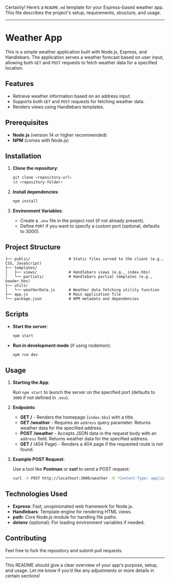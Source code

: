 Certainly! Here’s a `README.md` template for your Express-based weather app. This file describes the project's setup, requirements, structure, and usage.

---

# Weather App

This is a simple weather application built with Node.js, Express, and Handlebars. The application serves a weather forecast based on user input, allowing both `GET` and `POST` requests to fetch weather data for a specified location.

## Features

- Retrieve weather information based on an address input.
- Supports both `GET` and `POST` requests for fetching weather data.
- Renders views using Handlebars templates.

## Prerequisites

- **Node.js** (version 14 or higher recommended)
- **NPM** (comes with Node.js)

## Installation

1. **Clone the repository**:

   ```bash
   git clone <repository-url>
   cd <repository-folder>
   ```

2. **Install dependencies**:

   ```bash
   npm install
   ```

3. **Environment Variables**:

   - Create a `.env` file in the project root (if not already present).
   - Define `PORT` if you want to specify a custom port (optional, defaults to 3000).

## Project Structure

```
├── public/                 # Static files served to the client (e.g., CSS, JavaScript)
├── templates/
│   ├── views/              # Handlebars views (e.g., index.hbs)
│   └── partials/           # Handlebars partial templates (e.g., header.hbs)
├── utils/
│   └── weatherData.js      # Weather data fetching utility function
├── app.js                  # Main application file
└── package.json            # NPM metadata and dependencies
```

## Scripts

- **Start the server**:

  ```bash
  npm start
  ```

- **Run in development mode** (if using nodemon):

  ```bash
  npm run dev
  ```

## Usage

1. **Starting the App**:

   Run `npm start` to launch the server on the specified port (defaults to `3000` if not defined in `.env`).

2. **Endpoints**:

   - **GET /** - Renders the homepage (`index.hbs`) with a title.
   - **GET /weather** - Requires an `address` query parameter. Returns weather data for the specified address.
   - **POST /weather** - Accepts JSON data in the request body with an `address` field. Returns weather data for the specified address.
   - **GET /** (404 Page) - Renders a 404 page if the requested route is not found.

3. **Example POST Request**:

   Use a tool like **Postman** or **curl** to send a POST request:

   ```bash
   curl -X POST http://localhost:3000/weather -H "Content-Type: application/json" -d '{"address": "New York"}'
   ```

## Technologies Used

- **Express**: Fast, unopinionated web framework for Node.js.
- **Handlebars**: Template engine for rendering HTML views.
- **path**: Core Node.js module for handling file paths.
- **dotenv** (optional): For loading environment variables if needed.

## Contributing

Feel free to fork the repository and submit pull requests.

---

This README should give a clear overview of your app's purpose, setup, and usage. Let me know if you’d like any adjustments or more details in certain sections!
